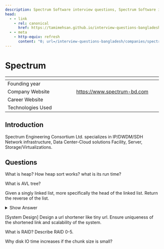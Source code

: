 ```yaml
---
description: Spectrum Software interview questions, Spectrum Software interview stages, Spectrum Software interview details, Spectrum Software interview question and answers
head:
  - - link
    - rel: canonical
      href: https://tamimehsan.github.io/interview-questions-bangladesh/companies/spectrum
  - - meta
    - http-equiv: refresh
      content: "0; url=/interview-questions-bangladesh/companies/spectrum"
---
```

# Spectrum

| <img width="441" height="1"> | <img width="441" height="1"> |
| :-| :- |
| Founding year | |
| Company Website | https://www.spectrum-bd.com |
| Career Website |  |
| Technologies Used|  |

## Introduction
Spectrum Engineering Consortium Ltd. specializes in IP/DWDM/SDH Network infrastructure, Data Center-Cloud solutions Facility, Server, Storage/Virtualizations. 

## Questions
<article>

What is heap? How heap sort works? what is its run time?
</article>

<article>

What is AVL tree?
</article>

<article>

Given a singly linked list, more specifically the head of the linked list. Return the reverse of the list.
<details><summary>Show Answer</summary>

```C++
ListNode* reverseList(ListNode* head) {
    if( head == nullptr || head->next == nullptr ) return head;
    ListNode* tail = reverse(head->next);
    head->next->next = head;
    head->next = nullptr;
    return tail;
}
```
</details>
</article>

<article>

[System Design] Design a url shortener like tiny url. Ensure uniqueness of the shortened link and scalability of the system.
</article>

<article>

What is RAID? Describe RAID 0-5.
</article>

<article>

Why disk IO time increases if the chunk size is small?
</article>

